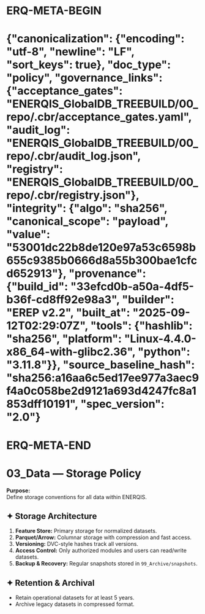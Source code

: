 # ERQ-META-BEGIN
# {"canonicalization": {"encoding": "utf-8", "newline": "LF", "sort_keys": true}, "doc_type": "policy", "governance_links": {"acceptance_gates": "ENERQIS_GlobalDB_TREEBUILD/00_repo/.cbr/acceptance_gates.yaml", "audit_log": "ENERQIS_GlobalDB_TREEBUILD/00_repo/.cbr/audit_log.json", "registry": "ENERQIS_GlobalDB_TREEBUILD/00_repo/.cbr/registry.json"}, "integrity": {"algo": "sha256", "canonical_scope": "payload", "value": "53001dc22b8de120e97a53c6598b655c9385b0666d8a55b300bae1cfcd652913"}, "provenance": {"build_id": "33efcd0b-a50a-4df5-b36f-cd8ff92e98a3", "builder": "EREP v2.2", "built_at": "2025-09-12T02:29:07Z", "tools": {"hashlib": "sha256", "platform": "Linux-4.4.0-x86_64-with-glibc2.36", "python": "3.11.8"}}, "source_baseline_hash": "sha256:a16aa6c5ed17ee977a3aec9f4a0c058be2d9121a693d4247fc8a1853dff10191", "spec_version": "2.0"}
# ERQ-META-END
# 03_Data — Storage Policy

**Purpose:**  
Define storage conventions for all data within ENERQIS.

## ✦ Storage Architecture
1. **Feature Store:** Primary storage for normalized datasets.
2. **Parquet/Arrow:** Columnar storage with compression and fast access.
3. **Versioning:** DVC-style hashes track all versions.
4. **Access Control:** Only authorized modules and users can read/write datasets.
5. **Backup & Recovery:** Regular snapshots stored in `99_Archive/snapshots`.

## ✦ Retention & Archival
- Retain operational datasets for at least 5 years.
- Archive legacy datasets in compressed format.